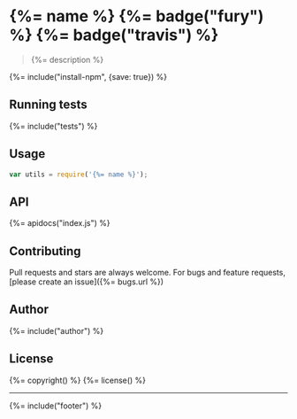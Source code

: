 # {%= name %} {%= badge("fury") %} {%= badge("travis") %}

> {%= description %}

{%= include("install-npm", {save: true}) %}

## Running tests
{%= include("tests") %}

## Usage

```js
var utils = require('{%= name %}');
```

## API
{%= apidocs("index.js") %}

## Contributing
Pull requests and stars are always welcome. For bugs and feature requests, [please create an issue]({%= bugs.url %})

## Author
{%= include("author") %}

## License
{%= copyright() %}
{%= license() %}

***

{%= include("footer") %}
